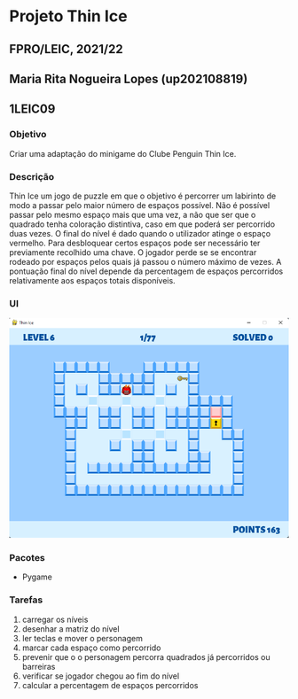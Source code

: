 # Projeto Thin Ice
## FPRO/LEIC, 2021/22
## Maria Rita Nogueira Lopes (up202108819)
## 1LEIC09

### Objetivo

Criar uma adaptação do minigame do Clube Penguin Thin Ice.

### Descrição

Thin Ice um jogo de puzzle em que o objetivo é percorrer um labirinto de modo a passar pelo maior número de espaços possível. Não é possível passar pelo mesmo espaço mais que uma vez, a não que ser que o quadrado tenha coloração distintiva, caso em que poderá ser percorrido duas vezes. O final do nível é dado quando o utilizador atinge o espaço vermelho. Para desbloquear certos espaços pode ser necessário ter previamente recolhido uma chave. O jogador perde se se encontrar rodeado por espaços pelos quais já passou o número máximo de vezes. A pontuação final do nível depende da percentagem de espaços percorridos relativamente aos espaços totais disponíveis.

### UI

![UI](ui.png)

### Pacotes

- Pygame

### Tarefas

1. carregar os níveis
2. desenhar a matriz do nível
3. ler teclas e mover o personagem
4. marcar cada espaço como percorrido
5. prevenir que o o personagem percorra quadrados já percorridos ou barreiras
6. verificar se jogador chegou ao fim do nível
7. calcular a percentagem de espaços percorridos
